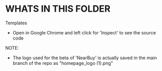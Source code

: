# WHATS IN THIS FOLDER

Templates 
* Open in Google Chrome and left click for 'Inspect' to see the source code



NOTE:
* The logo used for the beta of 'NearBuy' is actually saved in the main branch of the repo as "homepage_logo (1).png"

